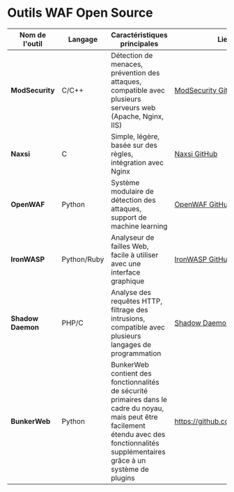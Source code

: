 
# Outils WAF Open Source 



| **Nom de l'outil** | **Langage** | **Caractéristiques principales** | **Lien du projet** |
|--------------------|-------------|-----------------------------------|--------------------|
| **ModSecurity**     | C/C++       | Détection de menaces, prévention des attaques, compatible avec plusieurs serveurs web (Apache, Nginx, IIS) | [ModSecurity GitHub](https://github.com/SpiderLabs/ModSecurity) |
| **Naxsi**           | C           | Simple, légère, basée sur des règles, intégration avec Nginx | [Naxsi GitHub](https://github.com/nbs-system/naxsi) |
| **OpenWAF**         | Python      | Système modulaire de détection des attaques, support de machine learning | [OpenWAF GitHub](https://github.com/OpenWAF/openwaf) |
| **IronWASP**        | Python/Ruby | Analyseur de failles Web, facile à utiliser avec une interface graphique | [IronWASP GitHub](https://github.com/Lavasoft/IronWASP) |
| **Shadow Daemon**   | PHP/C       | Analyse des requêtes HTTP, filtrage des intrusions, compatible avec plusieurs langages de programmation | [Shadow Daemon GitHub](https://github.com/zecure/shadowd) |
| **BunkerWeb**       | Python      | BunkerWeb contient des fonctionnalités de sécurité primaires dans le cadre du noyau, mais peut être facilement étendu avec des fonctionnalités supplémentaires grâce à un système de plugins | https://github.com/bunkerity/bunkerweb |


